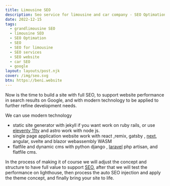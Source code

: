 ```yaml
---
title: Limousine SEO
description: Seo service for limousine and car company - SEO Optimation website
date: 2022-12-15
tags:
  - grandlimousine SEO
  - limousine SEO
  - SEO Optimation
  - SEO
  - SEO for limousine
  - SEO services
  - SEO website
  - car SEO
  - google
layout: layouts/post.njk
cover: /img/seo.svg
btn: https://beni.website
---
```


Now is the time to build a site with full SEO, to support website performance in search results on Google, and with modern technology to be applied to further refine development needs.

We can use modern technology

- static site generator with jekyll if you want work on ruby rails, or use [eleventy 11ty](https://11ty.dev) and astro work with node js.
- single page application website work with react ,remix, gatsby , [next](https://nextjs.org), angular, svelte and blazor webassembly WASM
- flatfile and dynamic cms with python django , [laravel](https://laravel.com) php artisan, and flatfile cms.

In the process of making it of course we will adjust the concept and structure to have full value to support [SEO]({{page.url}}), after that we will test the performance on lighthouse, then process the auto SEO injection and apply the theme concept, and finally bring your site to life.
